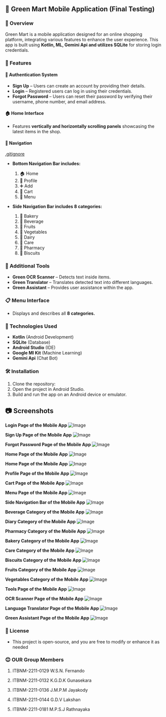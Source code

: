 ## 🛒 Green Mart Mobile Application (Final Testing)

### 📌 Overview 

Green Mart is a mobile application designed for an online shopping platform, integrating various features to enhance the user experience. This app is built using **Kotlin, ML, Gemini Api and utilizes SQLite** for storing login credentials.

### 🚀 Features

#### 🔐 Authentication System

+ **Sign Up** – Users can create an account by providing their details.
+ **Login** – Registered users can log in using their credentials.
+ **Forgot Password** – Users can reset their password by verifying their username, phone number, and email address.

#### 🏠 Home Interface
+ Features **vertically and horizontally scrolling panels** showcasing the latest items in the shop.

#### 📌 Navigation
[.gitignore](.gitignore)
+ **Bottom Navigation Bar includes:**
  1) 🏠 Home
  2) 👤 Profile
  3) ➕ Add
  4) 🛒 Cart
  5) 📂 Menu
 
+ **Side Navigation Bar includes 8 categories:**
  1) 🥖 Bakery
  2) 🥤 Beverage
  3) 🍎 Fruits
  4) 🥦 Vegetables
  5) 🥛 Dairy
  6) 🛁 Care
  7) 💊 Pharmacy
  8) 🍪 Biscuits
 
### 🔧 Additional Tools

+ **Green OCR Scanner** – Detects text inside items.
+ **Green Translator** – Translates detected text into different languages.
+ **Green Assistant** – Provides user assistance within the app.

### 📋 Menu Interface

+ Displays and describes all **8 categories.**

### 📲 Technologies Used

+ **Kotlin** (Android Development)
+ **SQLite** (Database)
+ **Android Studio** (IDE)
+ **Google Ml Kit** (Machine Learning)
+ **Gemini Api** (Chat Bot)

### 🛠 Installation

1) Clone the repository:
2) Open the project in Android Studio.
3) Build and run the app on an Android device or emulator.

## 📷 Screenshots

**Login Page of the Mobile App**
![Image](https://github.com/user-attachments/assets/0f40aa35-b8e3-430d-abe4-8bacdc292f1a)


**Sign Up Page of the Mobile App**
![Image](https://github.com/user-attachments/assets/4ac6ba10-aa1e-4d1b-8adc-5c74269ab035)


**Forgot Password Page of the Mobile App**
![Image](https://github.com/user-attachments/assets/b88d9583-b4fa-4f98-b5b6-6b7cf1163408)


**Home Page of the Mobile App**
![Image](https://github.com/user-attachments/assets/7972fcb7-7e20-4aa3-abdd-47234c44b937)

**Home Page of the Mobile App**
![Image](https://github.com/user-attachments/assets/222bd86c-f305-4046-83b4-38588f6bb641)

**Profile Page of the Mobile App**
![Image](https://github.com/user-attachments/assets/493ca604-de19-405f-a68a-a3ee726bb2b0)

**Cart Page of the Mobile App**
![Image](https://github.com/user-attachments/assets/f8811f89-a38a-4f7f-8626-70a5ee8759fa)

**Menu Page of the Mobile App**
![Image](https://github.com/user-attachments/assets/fddece9b-6c4e-4612-b693-e3caf8e86438)

**Side Navigation Bar of the Mobile App**
![Image](https://github.com/user-attachments/assets/e1fb77b3-2e85-41cd-99e3-90ba4b1b7994)

**Beverage Category of the Mobile App**
![Image](https://github.com/user-attachments/assets/ead76d7c-e095-4471-b4d3-944f07e1f3fb)

**Diary Category of the Mobile App**
![Image](https://github.com/user-attachments/assets/c1acc103-b142-4260-904e-b3ccd95a4289)

**Pharmacy Category of the Mobile App**
![Image](https://github.com/user-attachments/assets/a0ff3d4e-9885-488a-abcf-70a08b8bf23a)

**Bakery Category of the Mobile App**
![Image](https://github.com/user-attachments/assets/997115a7-21b6-4a38-8007-a10d3d481463)

**Care Category of the Mobile App**
![Image](https://github.com/user-attachments/assets/8bf21689-b38a-47ba-a119-9c50766137d9)

**Biscuits Category of the Mobile App**
![Image](https://github.com/user-attachments/assets/1a621034-b673-457c-b0d5-9177887159f0)

**Fruits Category of the Mobile App**
![Image](https://github.com/user-attachments/assets/6d8182b2-0d76-4fac-be15-d62675e0583b)

**Vegetables Category of the Mobile App**
![Image](https://github.com/user-attachments/assets/d9f5c0d1-14d9-4bff-ba90-30e08ad0e71c)

**Tools Page of the Mobile App**
![Image](https://github.com/user-attachments/assets/8511a002-cf26-4408-9b07-59272940fbfe)

**OCR Scanner Page of the Mobile App**
![Image](https://github.com/user-attachments/assets/074a768a-0819-43a0-8f2d-f7134a41ccab)

**Language Translator Page of the Mobile App**
![Image](https://github.com/user-attachments/assets/4330e07e-2227-4b5c-9dba-b0c16f53ef09)

**Green Assistant Page of the Mobile App**
![Image](https://github.com/user-attachments/assets/d0a842a9-c87b-4935-a875-b8e84e080991)


### 📌 License
+ This project is open-source, and you are free to modify or enhance it as needed

### 😊 OUR Group Members 

1) ITBNM-2211-0129 W.S.N. Fernando

2) ITBNM-2211-0132 K.G.D.K Gunasekara

3) ITBNM-2211-0136 J.M.P.M Jayakody

4) ITBNM-2211-0144 G.D.V Lakshan

5) ITBNM-2211-0181 M.P.S.J Rathnayaka
